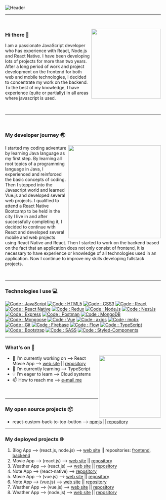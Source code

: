 ![Header](https://github.com/shoki61/shoki61/blob/main/developer.png "Header")

---

<br>
<p>
  <a><img width="225" align='right' src="https://github.com/shoki61/shoki61/blob/main/computer.jpg"></a>
</p>

### Hi there 👋

<p>
  I am a passionate JavaScript developer who has experience with React, Node.js and React Native. I have been developing lots of projects for more than two years. After     a long period of work and project development on the frontend for both web and mobile technologies, I decided to concentrate my work on the backend. To the best of my knowledge, I have experience (quite or partially) in all areas where javascript is used.
</p>
<br>

---

<br>

### My developer journey :earth_asia:
<p>
  <a><img width="300" align='right' src="https://github.com/shoki61/shoki61/blob/main/roadmap.PNG"></a>
</p>

I started my coding adventure by learning Java language as my first step. By learning all root topics of a programming language in Java, I experienced and reinforced the basic concepts of coding. Then I stepped into the Javascript world and learned Vue.js and developed several web projects. I qualified to attend a React Native Bootcamp to be held in the city I live in and after successfully completing it, I decided to continue with React and developed several mobile and web projects using React Native and React. Then I started to work on the backend based on the fact that an application does not only consist of frontend, it is necessary to have experience or knowledge of all technologies used in an application. Now I continue to improve my skills developing fullstack projects.

<br>

---

### Technologies I use 💻

[![Code : JavaScript](https://img.shields.io/badge/JavaScript-yellow?style=flat-square&logo=javascript&logoColor=white&style=flat-square)](https://developer.mozilla.org/tr/docs/Web/JavaScript)
[![Code : HTML5](https://img.shields.io/badge/HTML5-chocolate?style=flat-square&logo=html5&logoColor=white&style=flat-square)](https://developer.mozilla.org/tr/docs/Web/HTML)
[![Code : CSS3](https://img.shields.io/badge/CSS3-blue?style=flat-square&logo=css3&logoColor=white&style=flat-square)](https://developer.mozilla.org/tr/docs/Web/CSS)
[![Code : React](https://img.shields.io/badge/React-deepskyblue?style=flat-square&logo=react&logoColor=white&style=flat-square)](https://reactjs.org/)
[![Code : React Native](https://img.shields.io/badge/React_Native-deepskyblue?style=flat-square&logo=react&logoColor=white&style=flat-square)](https://reactnative.dev/)
[![Code : Redux](https://img.shields.io/badge/Redux-blueviolet?style=flat-square&logo=redux&logoColor=white&style=flat-square)](https://redux.js.org/)
[![Code : NodeJs](https://img.shields.io/badge/Node.js-forestgreen?style=flat-square&logo=node.js&logoColor=white&style=flat-square)](https://nodejs.org/en/)
[![Code : NestJs](https://img.shields.io/badge/Nest.js-#ea2845?style=flat-square&logo=nest.js&logoColor=white&style=flat-square)](https://nestjs.com)
[![Code : Express](https://img.shields.io/badge/Express-mintcream?style=flat-square&logo=express&logoColor=black&style=flat-square)](https://expressjs.com/)
[![Code : Postman](https://img.shields.io/badge/Postman-tomato?style=flat-square&logo=postman&logoColor=white&style=flat-square)](https://www.postman.com/)
[![Code : MongoDB](https://img.shields.io/badge/MongoDB-limegreen?style=flat-square&logo=mongodb&logoColor=white&style=flat-square)](https://www.mongodb.com/)
[![Code : Mongoose](https://img.shields.io/badge/Mongoose-darkred?style=flat-square&logo=mongoose&logoColor=white&style=flat-square)](https://mongoosejs.com/)
[![Code : Vue](https://img.shields.io/badge/Vue-mediumspringgreen?style=flat-square&logo=vue.js&logoColor=white&style=flat-square)](https://vuejs.org/)
[![Code : axios](https://img.shields.io/badge/Axios-blue?style=flat-square&logo=axios&logoColor=white&style=flat-square)](https://github.com/axios/axios)
[![Code : mobx](https://img.shields.io/badge/Mobx-darkorange?style=flat-square&logo=mobx&logoColor=white&style=flat-square)](https://mobx.js.org/README.html)
[![Code : Git](https://img.shields.io/badge/Git-orangered?style=flat-square&logo=git&logoColor=white&style=flat-square)](https://git-scm.com/)
[![Code : Firebase](https://img.shields.io/badge/Firebase-gold?style=flat-square&logo=firebase&logoColor=white&style=flat-square)](https://firebase.google.com/)
[![Code : Flow](https://img.shields.io/badge/Flow-darkorange?style=flat-square&logo=flow.js&logoColor=white&style=flat-square)](https://flow.org/)
[![Code : TypeScript](https://img.shields.io/badge/TypeScript-royalblue?style=flat-square&logo=typescript&logoColor=white&style=flat-square)](https://www.typescriptlang.org/)
[![Code : Bootstrap](https://img.shields.io/badge/Bootstrap-darkorchid?style=flat-square&logo=bootstrap&logoColor=white&style=flat-square)](https://getbootstrap.com/)
[![Code : SASS](https://img.shields.io/badge/SASS-hotpink?style=flat-square&logo=sass&logoColor=white&style=flat-square)](https://sass-lang.com)
[![Code : Styled-Components](https://img.shields.io/badge/Styled_Components-dimgrey?style=flat-square&logo=styled-components&logoColor=white&style=flat-square)](https://styled-components.com)

---

### What's on :loudspeaker:

<p>
  <a><img width="200" align='right' src="https://github.com/shoki61/shoki61/blob/main/code.jpg"></a>
</p>


- 🔭 I’m currently working on -->  React Movie App -->  [web site](https://shokidev-movie-app.web.app) || [repository](https://github.com/shoki61/react-movie-app)
- 🌱 I’m currently learning -->   TypeScript
- 💡 I’m eager to learn -->  Cloud systems
- :mailbox: How to reach me --> <a href="mailto:sohrat6128@gmail.com">e-mail me</a>

<br>

---

### My open source projects :package:

- react-custom-back-to-top-button --> [npmjs](https://www.npmjs.com/package/react-custom-back-to-top-button) || [repository](https://github.com/shoki61/react-custom-back-to-top-button)


---

### My deployed projects 🌐

1) Blog App -->  (react.js, node.js) --> [web site](https://shokidev-myblog.web.app) || repositories: [frontend](https://github.com/shoki61/note-app-frontend), [backend](https://github.com/shoki61/note-app-backend)
2) Movie App --> (react.js) --> [web site](https://shokidev-movie-app.web.app) || [repository](https://github.com/shoki61/react-movie-app)
3) Weather App --> (react.js) --> [web site](https://shokidev-weather-app.web.app) || [repository](https://github.com/shoki61/react-weather-app)
4) Note App --> (react-native) --> [repository](https://github.com/shoki61/noteApp)
5) Movie App --> (vue.js) --> [web site](https://shokidev-movie.web.app) || [repository](https://github.com/shoki61/shokidev-movie)
6) Note App --> (vue.js) --> [web site](https://shokidev-notepad.web.app) || [repository](https://github.com/shoki61/shokidev-notepad)
7) Weather App --> (vue.js) --> [web site](https://shokidev-weather.web.app) || [repository](https://github.com/shoki61/shokidev-weather)
8) Weather App --> (node.js) --> [web site](https://shoki-node-weather.herokuapp.com) || [repository](https://github.com/shoki61/node.js-weather)






